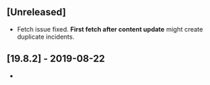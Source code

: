 ## [Unreleased]
- Fetch issue fixed. **First fetch after content update** might create duplicate incidents.

## [19.8.2] - 2019-08-22
- 
